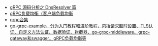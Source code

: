 - [gRPC 源码分析之 DnsResolver 篇](https://pandaychen.github.io/2019/11/12/GRPC-BALANCER-DNSRESOVLER-ANALYSIS/)
- [gRPC负载均衡（客户端负载均衡](https://www.cnblogs.com/FireworksEasyCool/p/12912839.html)
- [grpc合集](https://www.cnblogs.com/FireworksEasyCool/category/1693727.html)
- [go-grpc-example，分为入门教程和进阶教程，包括请求超时设置、TLS认证、自定义方法认证、数据验证、拦截器、go-grpc-middleware、grpc-gateway和swagger、gRPC负载均衡等](https://github.com/Bingjian-Zhu/go-grpc-example)